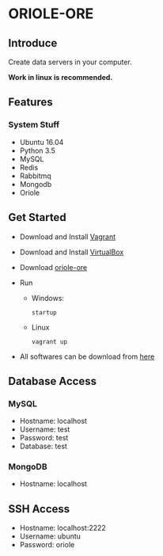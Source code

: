 # ORIOLE-ORE

## Introduce

Create data servers in your computer.

**Work in linux is recommended.**

## Features

### System Stuff

- Ubuntu 16.04
- Python 3.5
- MySQL
- Redis
- Rabbitmq
- Mongodb
- Oriole

## Get Started

* Download and Install [Vagrant](https://www.vagrantup.com/downloads.html)
* Download and Install [VirtualBox](https://www.virtualbox.org/wiki/Downloads)
* Download [oriole-ore](https://github.com/zhouxiaoxiang/oriole-ore)
* Run
  * Windows:
  
    ` startup `
  
  * Linux
  
    ` vagrant up `
   
* All softwares can be download from [here](http://pan.baidu.com/s/1slCkXIH)

## Database Access

### MySQL 

- Hostname: localhost
- Username: test
- Password: test
- Database: test

### MongoDB

- Hostname: localhost

## SSH Access

- Hostname: localhost:2222
- Username: ubuntu
- Password: oriole
